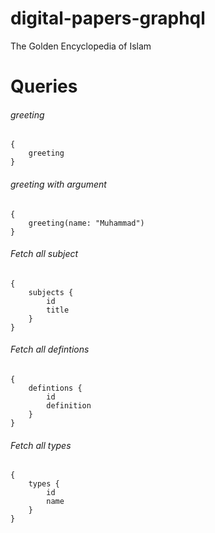 # digital-papers-graphql
 The Golden Encyclopedia of Islam

# Queries

###### greeting

```
{
    greeting
}
```

###### greeting with argument

```
{
    greeting(name: "Muhammad")
}
```

###### Fetch all subject

```
{
    subjects {
        id
        title
    }
}
```

###### Fetch all defintions

```
{
    defintions {
        id
        definition
    }
}
```

###### Fetch all types

```
{
    types {
        id
        name
    }
}
```
